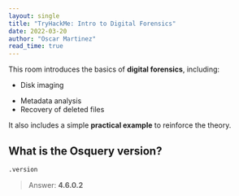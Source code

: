 ```yaml
---
layout: single
title: "TryHackMe: Intro to Digital Forensics"
date: 2022-03-20
author: "Oscar Martinez"
read_time: true
---
```



This room introduces the basics of **digital forensics**, including:  
- Disk imaging  
<!--more-->
- Metadata analysis  
- Recovery of deleted files  

It also includes a simple **practical example** to reinforce the theory.

## What is the Osquery version?

```bash
.version
```

> Answer: **4.6.0.2**


